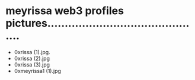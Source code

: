 # meyrissa web3 profiles pictures.............................................
- 0xrissa (1).jpg.
- 0xrissa (2).jpg
- 0xrissa (3).jpg
- 0xmeyrissa1 (1).jpg
